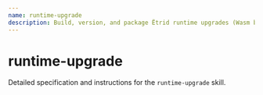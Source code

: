 ```yaml
---
name: runtime-upgrade
description: Build, version, and package Ëtrid runtime upgrades (Wasm blobs) with checksums, metadata, and governance-ready proposal payloads.
---
```


# runtime-upgrade

Detailed specification and instructions for the `runtime-upgrade` skill.
